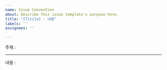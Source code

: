 ```yaml
---
name: Issue Convention
about: Describe this issue template's purpose here.
title: "[Titile] - 내용"
labels: ''
assignees: ''

---
```


<!--[Feat] - 새로운 기능 추가
[Fix]   - 버그 수정
[Design] - Css & 디자인 변경
[Refactor] - 코드 리팩토링
[Remove] - 파일 삭제
[Rename] - 파일, 폴더 수정
[Chore] - 패키지 매니저 등 수정 -> .gitignore
[Any] - 애매한 경우. -->
주제 : 

-------------------
내용 :
